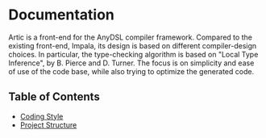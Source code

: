 # Documentation

Artic is a front-end for the AnyDSL compiler framework.
Compared to the existing front-end, Impala, its design is based on different compiler-design choices.
In particular, the type-checking algorithm is based on "Local Type Inference", by B. Pierce and D. Turner.
The focus is on simplicity and ease of use of the code base, while also trying to optimize the generated code.

## Table of Contents

- [Coding Style](coding_style.md)
- [Project Structure](project_structure.md)
